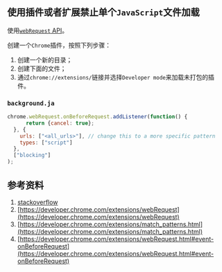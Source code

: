 使用插件或者扩展禁止单个`JavaScript`文件加载
---

使用[`webRequest` API](https://developer.chrome.com/extensions/webRequest)。

创建一个`Chrome`插件，按照下列步骤：

1.  创建一个新的目录；
2.  创建下面的文件；
3.  通过`chrome://extensions/`链接并选择`Developer mode`来加载未打包的插件。

### `background.ja`

```javascript
chrome.webRequest.onBeforeRequest.addListener(function() {
      return {cancel: true};
  }, {
    urls: ["<all_urls>"], // change this to a more specific pattern
    types: ["script"]
  },
  ["blocking"]
);
```

## 参考资料
1.  [stackoverflow](http://stackoverflow.com/questions/9698059/disable-single-javascript-file-with-addon-or-extension)
2.  [https://developer.chrome.com/extensions/webRequest](https://developer.chrome.com/extensions/webRequest)
3.  [https://developer.chrome.com/extensions/match_patterns.html](https://developer.chrome.com/extensions/match_patterns.html)
4.  [https://developer.chrome.com/extensions/webRequest.html#event-onBeforeRequest](https://developer.chrome.com/extensions/webRequest.html#event-onBeforeRequest)
